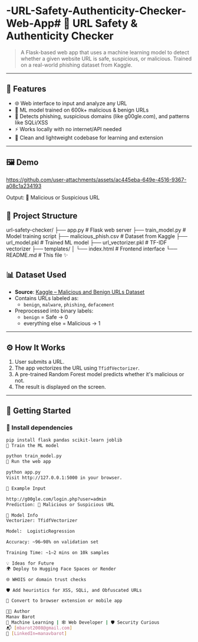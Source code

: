 # -URL-Safety-Authenticity-Checker-Web-App# 🔐 URL Safety & Authenticity Checker

> A Flask-based web app that uses a machine learning model to detect whether a given website URL is safe, suspicious, or malicious. Trained on a real-world phishing dataset from Kaggle.

---

## 🚀 Features

- 🌐 Web interface to input and analyze any URL
- 🧠 ML model trained on 600k+ malicious & benign URLs
- 🧪 Detects phishing, suspicious domains (like g00gle.com), and patterns like SQLi/XSS
- ⚡ Works locally with no internet/API needed
- 📁 Clean and lightweight codebase for learning and extension

---

## 🖼️ Demo


https://github.com/user-attachments/assets/ac445eba-649e-4516-9367-a08c1a234193


Output: 🔴 Malicious or Suspicious URL



## 📁 Project Structure

url-safety-checker/
├── app.py # Flask web server
├── train_model.py # Model training script
├── malicious_phish.csv # Dataset from Kaggle
├── url_model.pkl # Trained ML model
├── url_vectorizer.pkl # TF-IDF vectorizer
├── templates/
│ └── index.html # Frontend interface
└── README.md # This file ✨



## 📊 Dataset Used

- **Source**: [Kaggle – Malicious and Benign URLs Dataset](https://www.kaggle.com/datasets/sid321axn/malicious-urls-dataset)
- Contains URLs labeled as:
  - `benign`, `malware`, `phishing`, `defacement`
- Preprocessed into binary labels:
  - `benign` = Safe → 0
  - everything else = Malicious → 1

---

## ⚙️ How It Works

1. User submits a URL.
2. The app vectorizes the URL using `TfidfVectorizer`.
3. A pre-trained Random Forest model predicts whether it's malicious or not.
4. The result is displayed on the screen.

---

## 🧠 Getting Started

### 🔧 Install dependencies
```bash
pip install flask pandas scikit-learn joblib
🧠 Train the ML model

python train_model.py
🚀 Run the web app

python app.py
Visit http://127.0.0.1:5000 in your browser.

📌 Example Input

http://g00gle.com/login.php?user=admin
Prediction: 🔴 Malicious or Suspicious URL

🧠 Model Info
Vectorizer: TfidfVectorizer

Model:  LogisticRegression

Accuracy: ~96–98% on validation set

Training Time: ~1–2 mins on 10k samples

💡 Ideas for Future
🌍 Deploy to Hugging Face Spaces or Render

🌐 WHOIS or domain trust checks

🛡️ Add heuristics for XSS, SQLi, and Obfuscated URLs

📲 Convert to browser extension or mobile app

👨‍💻 Author
Manav Barot
🧠 Machine Learning | 🕸️ Web Developer | 🛡️ Security Curious
📬 [mbarot2008@gmail.com] 
🔗 [LinkedIn=manavbarot] 
